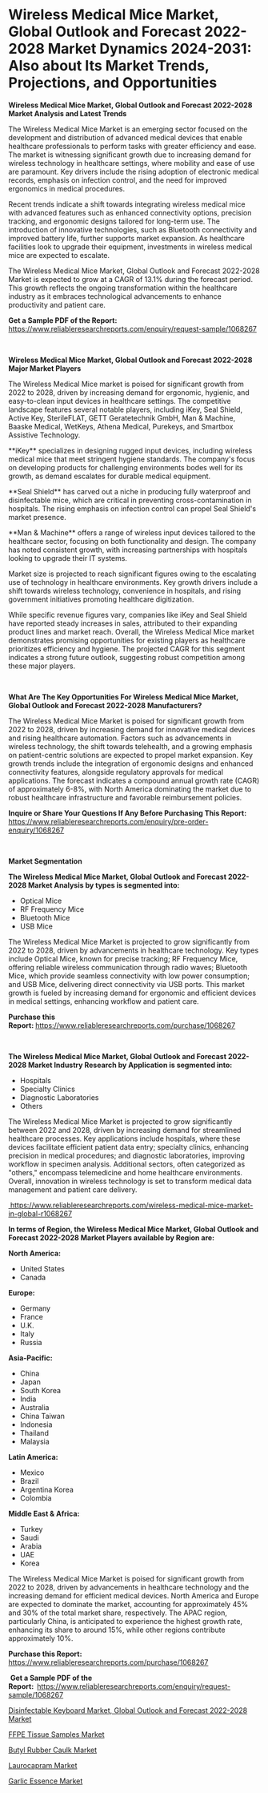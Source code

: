 <p><h1>Wireless Medical Mice Market, Global Outlook and Forecast 2022-2028 Market Dynamics 2024-2031: Also about Its Market Trends, Projections, and Opportunities</h1></p><p><strong>Wireless Medical Mice Market, Global Outlook and Forecast 2022-2028 Market Analysis and Latest Trends</strong></p>
<p><p>The Wireless Medical Mice Market is an emerging sector focused on the development and distribution of advanced medical devices that enable healthcare professionals to perform tasks with greater efficiency and ease. The market is witnessing significant growth due to increasing demand for wireless technology in healthcare settings, where mobility and ease of use are paramount. Key drivers include the rising adoption of electronic medical records, emphasis on infection control, and the need for improved ergonomics in medical procedures.</p><p>Recent trends indicate a shift towards integrating wireless medical mice with advanced features such as enhanced connectivity options, precision tracking, and ergonomic designs tailored for long-term use. The introduction of innovative technologies, such as Bluetooth connectivity and improved battery life, further supports market expansion. As healthcare facilities look to upgrade their equipment, investments in wireless medical mice are expected to escalate.</p><p>The Wireless Medical Mice Market, Global Outlook and Forecast 2022-2028 Market is expected to grow at a CAGR of 13.1% during the forecast period. This growth reflects the ongoing transformation within the healthcare industry as it embraces technological advancements to enhance productivity and patient care.</p></p>
<p><strong>Get a Sample PDF of the Report:&nbsp;</strong> <a href="https://www.reliableresearchreports.com/enquiry/request-sample/1068267">https://www.reliableresearchreports.com/enquiry/request-sample/1068267</a></p>
<p>&nbsp;</p>
<p><strong>Wireless Medical Mice Market, Global Outlook and Forecast 2022-2028 Major Market Players</strong></p>
<p><p>The Wireless Medical Mice market is poised for significant growth from 2022 to 2028, driven by increasing demand for ergonomic, hygienic, and easy-to-clean input devices in healthcare settings. The competitive landscape features several notable players, including iKey, Seal Shield, Active Key, SterileFLAT, GETT Geratetechnik GmbH, Man & Machine, Baaske Medical, WetKeys, Athena Medical, Purekeys, and Smartbox Assistive Technology.</p><p>**iKey** specializes in designing rugged input devices, including wireless medical mice that meet stringent hygiene standards. The company's focus on developing products for challenging environments bodes well for its growth, as demand escalates for durable medical equipment.</p><p>**Seal Shield** has carved out a niche in producing fully waterproof and disinfectable mice, which are critical in preventing cross-contamination in hospitals. The rising emphasis on infection control can propel Seal Shield's market presence.</p><p>**Man & Machine** offers a range of wireless input devices tailored to the healthcare sector, focusing on both functionality and design. The company has noted consistent growth, with increasing partnerships with hospitals looking to upgrade their IT systems.</p><p>Market size is projected to reach significant figures owing to the escalating use of technology in healthcare environments. Key growth drivers include a shift towards wireless technology, convenience in hospitals, and rising government initiatives promoting healthcare digitization.</p><p>While specific revenue figures vary, companies like iKey and Seal Shield have reported steady increases in sales, attributed to their expanding product lines and market reach. Overall, the Wireless Medical Mice market demonstrates promising opportunities for existing players as healthcare prioritizes efficiency and hygiene. The projected CAGR for this segment indicates a strong future outlook, suggesting robust competition among these major players.</p></p>
<p>&nbsp;</p>
<p><strong>What Are The Key Opportunities For Wireless Medical Mice Market, Global Outlook and Forecast 2022-2028 Manufacturers?</strong></p>
<p><p>The Wireless Medical Mice Market is poised for significant growth from 2022 to 2028, driven by increasing demand for innovative medical devices and rising healthcare automation. Factors such as advancements in wireless technology, the shift towards telehealth, and a growing emphasis on patient-centric solutions are expected to propel market expansion. Key growth trends include the integration of ergonomic designs and enhanced connectivity features, alongside regulatory approvals for medical applications. The forecast indicates a compound annual growth rate (CAGR) of approximately 6-8%, with North America dominating the market due to robust healthcare infrastructure and favorable reimbursement policies.</p></p>
<p><strong>Inquire or Share Your Questions If Any Before Purchasing This Report:</strong> <a href="https://www.reliableresearchreports.com/enquiry/pre-order-enquiry/1068267">https://www.reliableresearchreports.com/enquiry/pre-order-enquiry/1068267</a></p>
<p>&nbsp;</p>
<p><strong>Market Segmentation</strong></p>
<p><strong>The Wireless Medical Mice Market, Global Outlook and Forecast 2022-2028 Market Analysis by types is segmented into:</strong></p>
<p><ul><li>Optical Mice</li><li>RF Frequency Mice</li><li>Bluetooth Mice</li><li>USB Mice</li></ul></p>
<p><p>The Wireless Medical Mice Market is projected to grow significantly from 2022 to 2028, driven by advancements in healthcare technology. Key types include Optical Mice, known for precise tracking; RF Frequency Mice, offering reliable wireless communication through radio waves; Bluetooth Mice, which provide seamless connectivity with low power consumption; and USB Mice, delivering direct connectivity via USB ports. This market growth is fueled by increasing demand for ergonomic and efficient devices in medical settings, enhancing workflow and patient care.</p></p>
<p><strong>Purchase this Report:&nbsp;</strong><a href="https://www.reliableresearchreports.com/purchase/1068267">https://www.reliableresearchreports.com/purchase/1068267</a></p>
<p>&nbsp;</p>
<p><strong>The Wireless Medical Mice Market, Global Outlook and Forecast 2022-2028 Market Industry Research by Application is segmented into:</strong></p>
<p><ul><li>Hospitals</li><li>Specialty Clinics</li><li>Diagnostic Laboratories</li><li>Others</li></ul></p>
<p><p>The Wireless Medical Mice Market is projected to grow significantly between 2022 and 2028, driven by increasing demand for streamlined healthcare processes. Key applications include hospitals, where these devices facilitate efficient patient data entry; specialty clinics, enhancing precision in medical procedures; and diagnostic laboratories, improving workflow in specimen analysis. Additional sectors, often categorized as "others," encompass telemedicine and home healthcare environments. Overall, innovation in wireless technology is set to transform medical data management and patient care delivery.</p></p>
<p><a href="https://www.reliableresearchreports.com/wireless-medical-mice-market-in-global-r1068267">&nbsp;https://www.reliableresearchreports.com/wireless-medical-mice-market-in-global-r1068267</a></p>
<p><strong>In terms of Region, the Wireless Medical Mice Market, Global Outlook and Forecast 2022-2028 Market Players available by Region are:</strong></p>
<p>
    <p> <strong> North America: </strong>
        <ul>
            <li>United States</li>
            <li>Canada</li>
        </ul>
        </p> 
    <p> <strong> Europe: </strong>
        <ul>
            <li>Germany</li>
            <li>France</li>
            <li>U.K.</li>
            <li>Italy</li>
            <li>Russia</li>
        </ul>
        </p> 
    <p> <strong> Asia-Pacific: </strong>
        <ul>
            <li>China</li>
            <li>Japan</li>
            <li>South Korea</li>
            <li>India</li>
            <li>Australia</li>
            <li>China Taiwan</li>
            <li>Indonesia</li>
            <li>Thailand</li>
            <li>Malaysia</li>
        </ul>
        </p> 
    <p> <strong> Latin America: </strong>
        <ul>
            <li>Mexico</li>
            <li>Brazil</li>
            <li>Argentina Korea</li>
            <li>Colombia</li>
        </ul>
        </p> 
    <p> <strong> Middle East & Africa: </strong>
        <ul>
            <li>Turkey</li>
            <li>Saudi</li>
            <li>Arabia</li>
            <li>UAE</li>
            <li>Korea</li>
        </ul>
    </p>
    </p>
<p><p>The Wireless Medical Mice Market is poised for significant growth from 2022 to 2028, driven by advancements in healthcare technology and the increasing demand for efficient medical devices. North America and Europe are expected to dominate the market, accounting for approximately 45% and 30% of the total market share, respectively. The APAC region, particularly China, is anticipated to experience the highest growth rate, enhancing its share to around 15%, while other regions contribute approximately 10%.</p></p>
<p><strong>Purchase this Report: </strong><a href="https://www.reliableresearchreports.com/purchase/1068267">https://www.reliableresearchreports.com/purchase/1068267</a></p>
<p>&nbsp;<strong>Get a Sample PDF of the Report:&nbsp;&nbsp;</strong><a href="https://www.reliableresearchreports.com/enquiry/request-sample/1068267">https://www.reliableresearchreports.com/enquiry/request-sample/1068267</a></p>
<p><strong></strong></p>
<p><p><a href="https://github.com/RoseBoyd475/Market-Research-Report-List-1/blob/main/disinfectable-keyboard-market-global-outlook-and-forecast-2022-2028-market.md">Disinfectable Keyboard Market, Global Outlook and Forecast 2022-2028 Market</a></p><p><a href="https://www.linkedin.com/pulse/ffpe-tissue-samples-market-size-segmentation-trends-growth-nubbc?trackingId=Up2gzioeSFO4YKgG8vYvQQ%3D%3D">FFPE Tissue Samples Market</a></p><p><a href="https://www.linkedin.com/pulse/pioneering-growth-analyzing-global-butyl-rubber-caulk-market-sp0hf?trackingId=2PfRdUcsQvynJYhXieHQzQ%3D%3D">Butyl Rubber Caulk Market</a></p><p><a href="https://issuu.com/reportprime-2/docs/laurocapram-market-size-2030.pptx_a27de2bfb68192">Laurocapram Market</a></p><p><a href="https://medium.com/@cpierre31945/the-market-study-covers-the-garlic-essence-market-across-various-segments-92cf6d2547c1">Garlic Essence Market</a></p></p>